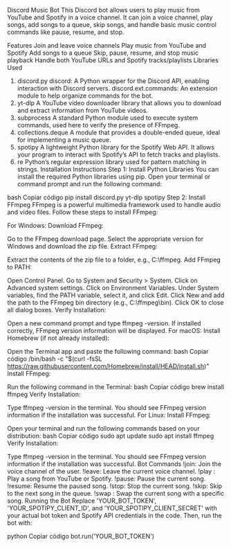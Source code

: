 Discord Music Bot
This Discord bot allows users to play music from YouTube and Spotify in a voice channel. It can join a voice channel, play songs, add songs to a queue, skip songs, and handle basic music control commands like pause, resume, and stop.

Features
Join and leave voice channels
Play music from YouTube and Spotify
Add songs to a queue
Skip, pause, resume, and stop music playback
Handle both YouTube URLs and Spotify tracks/playlists
Libraries Used
1. discord.py
discord: A Python wrapper for the Discord API, enabling interaction with Discord servers.
discord.ext.commands: An extension module to help organize commands for the bot.
2. yt-dlp
A YouTube video downloader library that allows you to download and extract information from YouTube videos.
3. subprocess
A standard Python module used to execute system commands, used here to verify the presence of FFmpeg.
4. collections.deque
A module that provides a double-ended queue, ideal for implementing a music queue.
5. spotipy
A lightweight Python library for the Spotify Web API. It allows your program to interact with Spotify’s API to fetch tracks and playlists.
6. re
Python’s regular expression library used for pattern matching in strings.
Installation Instructions
Step 1: Install Python Libraries
You can install the required Python libraries using pip. Open your terminal or command prompt and run the following command:

bash
Copiar código
pip install discord.py yt-dlp spotipy
Step 2: Install FFmpeg
FFmpeg is a powerful multimedia framework used to handle audio and video files. Follow these steps to install FFmpeg:

For Windows:
Download FFmpeg:

Go to the FFmpeg download page.
Select the appropriate version for Windows and download the zip file.
Extract FFmpeg:

Extract the contents of the zip file to a folder, e.g., C:\ffmpeg.
Add FFmpeg to PATH:

Open Control Panel.
Go to System and Security > System.
Click on Advanced system settings.
Click on Environment Variables.
Under System variables, find the PATH variable, select it, and click Edit.
Click New and add the path to the FFmpeg bin directory (e.g., C:\ffmpeg\bin).
Click OK to close all dialog boxes.
Verify Installation:

Open a new command prompt and type ffmpeg -version. If installed correctly, FFmpeg version information will be displayed.
For macOS:
Install Homebrew (if not already installed):

Open the Terminal app and paste the following command:
bash
Copiar código
/bin/bash -c "$(curl -fsSL https://raw.githubusercontent.com/Homebrew/install/HEAD/install.sh)"
Install FFmpeg:

Run the following command in the Terminal:
bash
Copiar código
brew install ffmpeg
Verify Installation:

Type ffmpeg -version in the terminal. You should see FFmpeg version information if the installation was successful.
For Linux:
Install FFmpeg:

Open your terminal and run the following commands based on your distribution:
bash
Copiar código
sudo apt update
sudo apt install ffmpeg
Verify Installation:

Type ffmpeg -version in the terminal. You should see FFmpeg version information if the installation was successful.
Bot Commands
!join: Join the voice channel of the user.
!leave: Leave the current voice channel.
!play <URL or search query>: Play a song from YouTube or Spotify.
!pause: Pause the current song.
!resume: Resume the paused song.
!stop: Stop the current song.
!skip: Skip to the next song in the queue.
!swap <YouTube URL or Spotify URL or song number>: Swap the current song with a specific song.
Running the Bot
Replace 'YOUR_BOT_TOKEN', 'YOUR_SPOTIPY_CLIENT_ID', and 'YOUR_SPOTIPY_CLIENT_SECRET' with your actual bot token and Spotify API credentials in the code. Then, run the bot with:

python
Copiar código
bot.run('YOUR_BOT_TOKEN')
